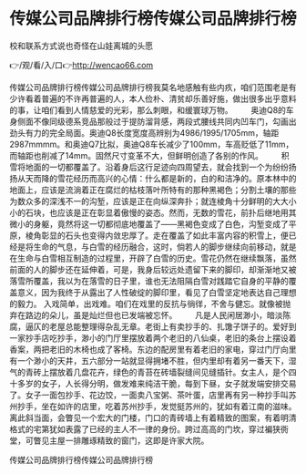 # 传媒公司品牌排行榜传媒公司品牌排行榜
校和联系方式说也奇怪在山娃离城的头愿

👉/观/看/入/口👉http://wencao66.com

传媒公司品牌排行榜传媒公司品牌排行榜我莫名地感触有些内疚，咱们范围老是有少许看着普遍的不许再普遍的人，本人俭朴、清贫却乐善好施，做出很多出乎意料的事，让咱们看到人情慈爱的光彩，那么刺眼，和缓寰球万物。
　　奥迪Q8的车身侧面不像同级德系竞品那般过于提防溜背感，两段式腰线共同内凹车门，勾画出劲头有力的完全局面。奥迪Q8长度宽度高辨别为4986/1995/1705mm，轴距2987mmmm。和奥迪Q7比拟，奥迪Q8车长减少了100mm，车高贬低了11mm，而轴距也削减了14mm。固然尺寸变革不大，但鲜明创造了各别的作风。
　　积雪将地面的一切都覆盖了。沿着身后这行足迹向四周望去，就会找到一个为纷纷扬扬从天而降的雪花经历而高兴的心情：什么都是新的，白的和洁净的。原本林中的地面上，应该是流淌着正在腐烂的枯枝落叶所特有的那种黑褐色；分割土壤的那些为数众多的深浅不一的沟堑，应该是正在向纵深奔扑；就连棱角十分鲜明的大大小小的石块，也应该是正在彰显着傲慢的姿态。然而，无数的雪花，前扑后继地用其微小的身躯，竟然将这一切都彻底地覆盖了——黑褐色变成了白色，沟堑变成了平原，棱角彰显的石头也变得内敛忠厚了。走在覆盖了如此丰富内容的积雪上，便已经是将生命的气息，与白雪的经历融合，这时，倘若人的脚步继续向前移动，就是在生命与白雪相互制造的过程里，开辟了白雪的历史。雪花仍然在继续飘落，虽然前面的人的脚步还在延伸着，可是，我身后较远处遗留下来的脚印，却渐渐地又被落雪所覆盖，我以为在落雪的日子里，谁也无法阻隔白雪对践踏它自身的平静的覆盖意义，因为我终于从露出了人性破绽的脚印里，看见了白雪坚定地表达自己理想的毅力。
入戏简单，出戏难。咱们在戏里的反抗与徜徉，不舍与健忘。就像被抛弃在路边的朵儿，虽是灿烂但也已发端被忘怀。
　　凡是人民闲居渺小，暗淡陈腐，逼仄的老屋总能整理得杂乱无章。老街上有卖抄手的、扎馓子饼子的。爱好到一家抄手店吃抄手，渺小的门厅里摆放着两个老旧的八仙桌，老旧的条台上摆设着香案，两把老旧的木椅也成了客椅。东边的配房里有着老旧的家电，穿过门厅向里有一个渺小的天井，五六部分一站就显得拥堵不胜，但内里却有着另一番天下，湿气的青砖上摆放着几盘花卉，绿色的青苔在砖墙裂缝间见缝插针。女主人，是个四十多岁的女子，人长得分明，做发难来纯洁干脆，每到下昼，女子就发端安排交易了。女子一面包抄手、花边饺，一面卖八宝粥、茶叶蛋，店里再有另一种抄手叫苏州抄手，坐在如许的店里，吃着苏州抄手，发觉挺苏州的，犹如有着江南的滋味。离此斜当面，会瞥见一个宏大的门楼，门口的青砖墙上有着精致的图案，有着明清格式的宅第犹如表露了已经的主人不一律的身份。跨过高高的门坎，穿过褊狭衖堂，可瞥见主屋一排雕琢精致的窗门，这即是许家大院。

传媒公司品牌排行榜传媒公司品牌排行榜
